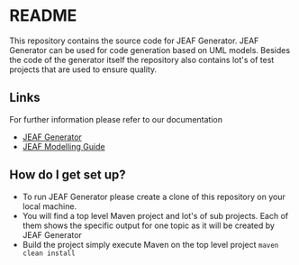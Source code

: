 # README #

This repository contains the source code for JEAF Generator. JEAF Generator can be used for code generation based on UML models. Besides the code of the generator itself the repository also contains lot's of test projects that are used to ensure quality. 


## Links ##
For further information please refer to our documentation

* [JEAF Generator](https://anaptecs.atlassian.net/l/c/N7r5x11X)
* [JEAF Modelling Guide](https://anaptecs.atlassian.net/l/c/1B2ci31g)

## How do I get set up? ##

* To run JEAF Generator please create a clone of this repository on your local machine.
* You will find a top level Maven project and lot's of sub projects. Each of them shows the specific output for one topic as it will be created by JEAF Generator 
* Build the project simply execute Maven on the top level project `maven clean install`
